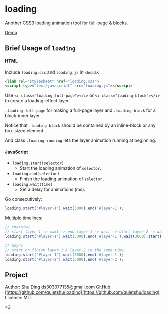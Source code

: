 # loading
Another CSS3 loading animation tool for full-page &amp; blocks.

[Demo](http://shud.in/loading)

## Brief Usage of `loading`

#### HTML
Include `loading.css` and `loading.js` in `<head>`:
  
```html
<link rel="stylesheet" href="loading.css">
<script type="text/javascript" src="loading.js"></script>
```

Use `<i class="loading-full-page"></i>` or `<i class="loading-block"></i>`  to create a loading-effect layer.

`.loading-full-page` for making a full-page layer and `.loading-block` for a block-inner layer.

Notice that `.loading-block` should be contained by an inline-block or any box-sized element.

And class `.loading-running` lets the layer animation running at beginning.

#### JavaScript

- `loading.start(selector)`
  - Start the loading animation of `selector`.
- `loading.end(selector)`
  - Finish the loading animation of `selector.`
- `loading.wait(time)`
  - Set a delay for animations (ms).

Go consecutively:

```javascript
loading.start('#layer-1').wait(3000).end('#layer-1');
```

Multiple timelines:
```javascript
// chaining
// start layer-1 -> wait -> end layer-1 -> wait -> start layer-2 -> wait -> end layer-2
loading.start('#layer-1').wait(3000).end('#layer-1').wait(3000).start('#layer-2').wait(3000).end('#layer-2');

// async
// start or finish layer-1 & layer-2 in the same time
loading.start('#layer-1').wait(3000).end('#layer-1');
loading.start('#layer-2').wait(3000).end('#layer-2');
```

## Project

Author: Shu Ding <ds303077135@gmail.com>
GitHub: [https://github.com/quietshu/loading](https://github.com/quietshu/loading)
License: MIT.

<3
